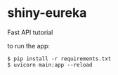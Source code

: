 # shiny-eureka
Fast API tutorial 

to run the app:
    
    $ pip install -r requirements.txt     
    $ uvicorn main:app --reload
